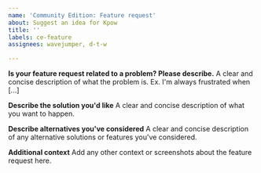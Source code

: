 ```yaml
---
name: 'Community Edition: Feature request'
about: Suggest an idea for Kpow
title: ''
labels: ce-feature
assignees: wavejumper, d-t-w

---
```


**Is your feature request related to a problem? Please describe.**
A clear and concise description of what the problem is. Ex. I'm always frustrated when [...]

**Describe the solution you'd like**
A clear and concise description of what you want to happen.

**Describe alternatives you've considered**
A clear and concise description of any alternative solutions or features you've considered.

**Additional context**
Add any other context or screenshots about the feature request here.
